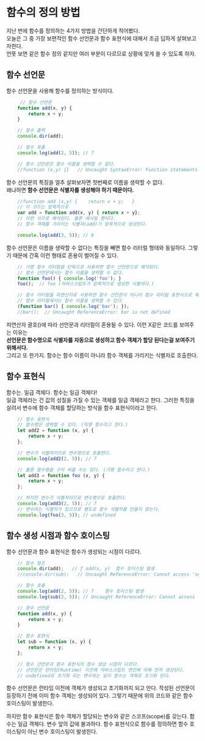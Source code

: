 # 함수의 정의 방법

지난 번에 함수를 정의하는 4가지 방법을 간단하게 적어봤다.   
오늘은 그 중 가장 보편적인 함수 선언문과 함수 표현식에 대해서 조금 딥하게 살펴보고자한다.   
언뜻 보면 같은 함수 정의 같지만 여러 부분이 다르므로 상황에 맞게 쓸 수 있도록 하자.

## 함수 선언문

함수 선언문을 사용해 함수를 정의하는 방식이다.
   
```javascript
     // 함수 선언문
    function add(x, y) {
        return x + y;
    }

    // 함수 출력
    console.dir(add);

    // 함수 호출
    console.log(add(2, 5)); // 7

    // 함수 선언문은 함수 이름을 생략할 수 없다.
    //function (x,y) {}   // Uncaught SyntaxError: Function statements require a function name
```
   
함수 선언문의 특징을 얼추 살펴보자면 첫번째로 이름을 생략할 수 없다.   
왜냐하면 **함수 선언문은 식별자를 생성해야 하기 때문이다.**
   
```javascript
    //function add (x,y) {    return x + y;   }
    // 이 코드는 암묵적으로
    var add = function add(x, y) { return x + y};
    // 이런 식으로 해석된다. 물론 예시일 뿐이다.
    // 함수 객체를 가리키는 식별자(add)가 암묵적으로 생성된다.

    console.log(add(3, 5)); // 8

```
   
함수 선언문은 이름을 생략할 수 없다는 특징을 빼면 함수 리터럴 형태와 동일하다.
그렇기 때문에 간혹 이런 형태로 혼용이 벌어질 수 있다.
   
```javascript
    // 기명 함수 리터럴을 단독으로 사용하면 함수 선언문으로 해석된다.
    // 함수 선언문에서는 함수 이름을 생략할 수 없다.
    function foo() { console.log('foo'); }
    foo();  // foo (자바스크립트가 암묵적으로 생성한 식별자다.)

    // 함수 리터럴을 피연산자로 사용하면 함수 선언문이 아니라 함수 리터럴 표현식으로 해석된다.
    // 함수 리터럴에서는 함수 이름을 생략할 수 있다.
    (function bar() { console.log('bar'); });
    //bar();  // Uncaught ReferenceError: bar is not defined
```
   
피연산자 괄호()에 따라 선언문과 리터럴이 혼용될 수 있다. 이런 X같은 코드를 보여주는 이유는   
**선언문은 함수명으로 식별자를 자동으로 생성하고 함수 객체가 할당 된다는걸 보여주기 위해서다.**   
그리고 또 한가지. 함수는 함수 이름이 아니라 함수 객체를 가리키는 식별자로 호출한다.
      
## 함수 표현식

함수는. 일급 객체다. 함수는 일급 객체다!   
일급 객체라는 건 값의 성질을 가질 수 있는 객체를 일급 객체라고 한다.
그러한 특징을 살려서 변수에 함수 객체를 할당하는 방식을 함수 표현식이라고 한다.
   
```javascript
    // 함수 표현식
    // 함수명은 생략할 수 있다. (익명 함수라고 한다.)
    let add2 = function (x, y) {
        return x + y;  
    };

    // 변수가 식별자이므로 변수명으로 호출한다.
    console.log(add2(2, 5)); // 7

    // 물론 함수명을 구지 써줄 수는 있다. (기명 함수라고 한다.)
    let add3 = function foo (x, y) {
        return x + y;
    };

    // 하지만 변수가 식별자이므로 변수명으로 호출한다.
    console.log(add3(2, 5)); // 7
    // 변수라는 식별자가 있으므로 별도로 함수 식별자를 만들지 않는다.
    console.log(foo(3, 5)); // undefined
```
   
## 함수 생성 시점과 함수 호이스팅

함수 선언문과 함수 표현식은 함수가 생성되는 시점이 다르다.
   
```javascript
    // 함수 참조
    console.dir(add);   // ƒ add(x, y)  함수 호이스팅 발생
    //console.dir(sub);   // Uncaught ReferenceError: Cannot access 'sub' before initialization

    // 함수 호출
    console.log(add(2, 5)); // 7    함수 호이스팅 발생
    console.log(sub(2, 5)); // Uncaught ReferenceError: Cannot access 'sub' before initialization

    // 함수 선언문
    function add(x, y) {
        return x + y;
    }

    // 함수 표현식
    let sub = function (x, y) {
        return x + y;
    };

    // 함수 선언문과 함수 표현식의 함수 생성 시점이 다르다.
    // 선언문은 런타임(Runtime) 이전에 자바스크립트 엔진에 의해 먼저 생성된다.
    // undefined로 초기화 되는 변수와는 달리 함수는 객체로 초기화 된다.
```
   
함수 선언문은 런타임 이전에 객체가 생성되고 초기화까지 되고 만다. 
작성된 선언문이 등장하기 전에 이미 함수 객체는 생성되어 있다.
그렇기 때문에 위의 코드와 같은 함수 호이스팅이 발생한다.   

하지만 함수 표현식은 함수 객체가 할당되는 변수와 같은 스코프(scope)를 갖는다.
함수는 일급 객체다. 변수 앞의 값에 불과하다. 함수 표현식으로 함수를 정의하면 함수 호이스팅이 아닌 변수 호이스팅이 발생힌다.